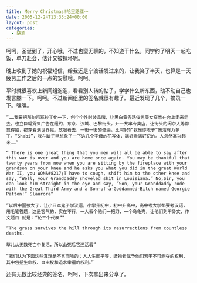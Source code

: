 ```yaml
---
title: Merry Christmas!哈里路亚～
date: 2005-12-24T13:33:24+00:00
layout: post
categories:
  - 随笔
---
```


呵呵，圣诞到了，开心哦，不过也蛮无聊的，不知道干什么，同学约了明天一起吃饭，单刀赴会，估计又被撅坏呢。

晚上收到了她的祝福短信，给我还是宁波话发过来的，让我笑了半天，也算是一天疲劳工作之后的一点的安慰哦。呵呵。

平时就很喜欢上新闻组泡泡，看看别人转的帖子，学学什么新东西，动不动自己也发言嬲一下。呵呵。不过新闻组里的签名就很有趣了。最近发现了几个，摘录一下。嘿嘿。

	“……我要把那句京骂拉丁化一下，创个个性时装品牌，让黑白黄各路俊男美女穿着在台上走来走去。也立巨幅霓虹广告在纽约、东京、汉城、巴黎街头，开一大串专卖店，让街头的闲杂人等都觉得酷，都穿着满世界晃。放眼看去，一街一街的傻逼。比阿Q的“我是你老子”简洁有力多了。“Shabi”，我在脑子里想象了一下这几个字母的花写体，满好看满好记的。人忽然高兴起来……”

	“ There is one great thing that you men will all be able to say after this war is over and you are home once again. You may be thankful that twenty years from now when you are sitting by the fireplace with your grandson on your knee and he asks you what you did in the great World War II, you WON&#8217;T have to cough, shift him to the other knee and say, “Well, your Granddaddy shoveled shit in Louisiana.” No,Sir, you can look him straight in the eye and say, “Son, your Granddaddy rode with the Great Third Army and a Son-of-a-Goddamned-Bitch named Georgie Patton!” Slaurora”

	“以后中国强大了，让小日本鬼子学汉语，小学升初中，初中升高中，高中考大学都要考汉语，用毛笔答题，这是客气的，实在不行，一人丢个他们一把刀，一个乌龟壳，让他们刻甲骨文，作文题目 就是：“论三个代表””

	“The grass survives the hill through its resurrections from countless deaths.

	草儿从无数死亡中复活，所以山死后它还活着”

	“我们认为下面这些真理是不言而喻的：人人生而平等，造物者赋予他们若干不可剥夺的权利， 其中包括生命权、自由权和追求幸福的权利。”

还有无数比较经典的签名，呵呵，下次拿出来分享了。